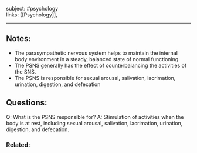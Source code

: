 subject: #psychology  
links: [[Psychology]], 

---

## Notes:
- The parasympathetic nervous system helps to maintain the internal body environment in a steady, balanced state of normal functioning.
- The PSNS generally has the effect of counterbalancing the activities of the SNS.
- The PSNS is responsible for sexual arousal, salivation, lacrimation, urination, digestion, and defecation
## Questions:

Q: What is the PSNS responsible for?
A: Stimulation of activities when the body is at rest, including sexual arousal, salivation, lacrimation, urination, digestion, and defecation.
<!--ID: 1624079406925-->



### Related: 